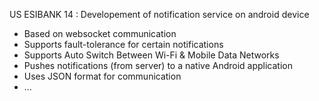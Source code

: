 US ESIBANK 14 : Developement of notification service on android device

- Based on websocket communication 
- Supports fault-tolerance for certain notifications
- Supports Auto Switch Between Wi-Fi & Mobile Data Networks
- Pushes notifications (from server) to a native Android application
- Uses JSON format for communication
- ...